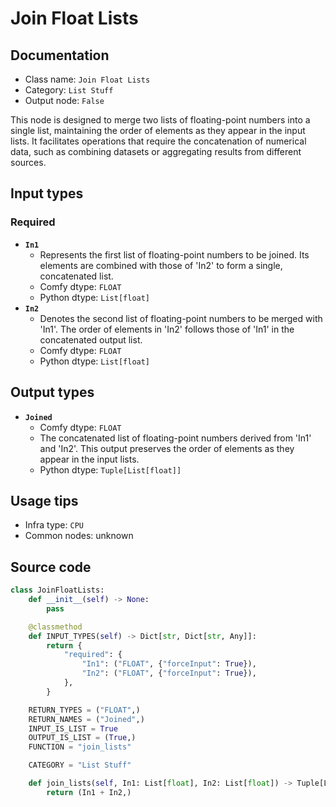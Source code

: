 # Join Float Lists
## Documentation
- Class name: `Join Float Lists`
- Category: `List Stuff`
- Output node: `False`

This node is designed to merge two lists of floating-point numbers into a single list, maintaining the order of elements as they appear in the input lists. It facilitates operations that require the concatenation of numerical data, such as combining datasets or aggregating results from different sources.
## Input types
### Required
- **`In1`**
    - Represents the first list of floating-point numbers to be joined. Its elements are combined with those of 'In2' to form a single, concatenated list.
    - Comfy dtype: `FLOAT`
    - Python dtype: `List[float]`
- **`In2`**
    - Denotes the second list of floating-point numbers to be merged with 'In1'. The order of elements in 'In2' follows those of 'In1' in the concatenated output list.
    - Comfy dtype: `FLOAT`
    - Python dtype: `List[float]`
## Output types
- **`Joined`**
    - Comfy dtype: `FLOAT`
    - The concatenated list of floating-point numbers derived from 'In1' and 'In2'. This output preserves the order of elements as they appear in the input lists.
    - Python dtype: `Tuple[List[float]]`
## Usage tips
- Infra type: `CPU`
- Common nodes: unknown


## Source code
```python
class JoinFloatLists:
    def __init__(self) -> None:
        pass

    @classmethod
    def INPUT_TYPES(self) -> Dict[str, Dict[str, Any]]:
        return {
            "required": {
                "In1": ("FLOAT", {"forceInput": True}),
                "In2": ("FLOAT", {"forceInput": True}),
            },
        }

    RETURN_TYPES = ("FLOAT",)
    RETURN_NAMES = ("Joined",)
    INPUT_IS_LIST = True
    OUTPUT_IS_LIST = (True,)
    FUNCTION = "join_lists"

    CATEGORY = "List Stuff"

    def join_lists(self, In1: List[float], In2: List[float]) -> Tuple[List[float]]:
        return (In1 + In2,)

```
